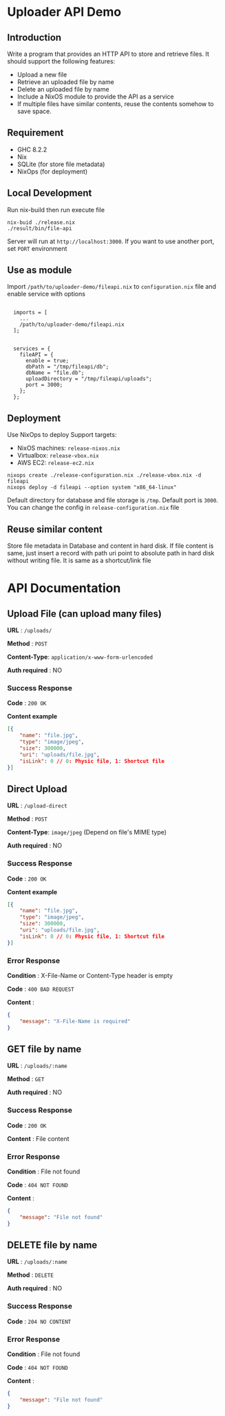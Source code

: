 # Uploader API Demo

## Introduction

Write a program that provides an HTTP API to store and retrieve files. It should support the following features:

- Upload a new file
- Retrieve an uploaded file by name
- Delete an uploaded file by name
- Include a NixOS module to provide the API as a service
- If multiple files have similar contents, reuse the contents somehow to save space.

## Requirement
- GHC 8.2.2
- Nix
- SQLite (for store file metadata)
- NixOps (for deployment)

## Local Development

Run nix-build then run execute file

```
nix-buid ./release.nix
./result/bin/file-api
```

Server will run at `http://localhost:3000`. If you want to use another port, set `PORT` environment

## Use as module

Import `/path/to/uploader-demo/fileapi.nix` to `configuration.nix` file and enable service with options

```

  imports = [
    ...
    /path/to/uploader-demo/fileapi.nix
  ];


  services = {
    fileAPI = {
      enable = true;
      dbPath = "/tmp/fileapi/db";
      dbName = "file.db";
      uploadDirectory = "/tmp/fileapi/uploads";
      port = 3000;
    };
  };
```

## Deployment

Use NixOps to deploy
Support targets:
- NixOS machines: `release-nixos.nix`
- Virtualbox: `release-vbox.nix`
- AWS EC2: `release-ec2.nix`

```
nixops create ./release-configuration.nix ./release-vbox.nix -d fileapi
nixops deploy -d fileapi --option system "x86_64-linux"
```

Default directory for database and file storage is `/tmp`. Default port is `3000`. You can change the config in `release-configuration.nix` file


## Reuse similar content

Store file metadata in Database and content in hard disk. If file content is same, just insert a record with path uri point to absolute path in hard disk without writing file. It is same as a shortcut/link file



# API Documentation

## Upload File (can upload many files)

**URL** : `/uploads/`

**Method** : `POST`

**Content-Type**: `application/x-www-form-urlencoded`

**Auth required** : NO

### Success Response

**Code** : `200 OK`

**Content example**

```json
[{
    "name": "file.jpg",
    "type": "image/jpeg",
    "size": 300000,
    "uri": "uploads/file.jpg",
    "isLink": 0 // 0: Physic file, 1: Shortcut file
}]
```

## Direct Upload

**URL** : `/upload-direct`

**Method** : `POST`

**Content-Type**: `image/jpeg` (Depend on file's MIME type)

**Auth required** : NO

### Success Response

**Code** : `200 OK`

**Content example**

```json
[{
    "name": "file.jpg",
    "type": "image/jpeg",
    "size": 300000,
    "uri": "uploads/file.jpg",
    "isLink": 0 // 0: Physic file, 1: Shortcut file
}]
```

### Error Response

**Condition** : X-File-Name or Content-Type header is empty

**Code** : `400 BAD REQUEST`

**Content** :

```json
{
    "message": "X-File-Name is required"
}
```


## GET file by name

**URL** : `/uploads/:name`

**Method** : `GET`

**Auth required** : NO

### Success Response

**Code** : `200 OK`

**Content** : File content

### Error Response

**Condition** : File not found

**Code** : `404 NOT FOUND`

**Content** :

```json
{
    "message": "File not found"
}
```

## DELETE file by name

**URL** : `/uploads/:name`

**Method** : `DELETE`

**Auth required** : NO

### Success Response

**Code** : `204 NO CONTENT`

### Error Response

**Condition** : File not found

**Code** : `404 NOT FOUND`

**Content** :

```json
{
    "message": "File not found"
}
```

